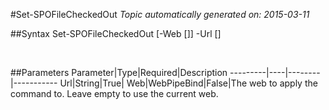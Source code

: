 #Set-SPOFileCheckedOut
*Topic automatically generated on: 2015-03-11*


##Syntax
    Set-SPOFileCheckedOut [-Web [<WebPipeBind>]] -Url [<String>]

&nbsp;

##Parameters
Parameter|Type|Required|Description
---------|----|--------|-----------
Url|String|True|
Web|WebPipeBind|False|The web to apply the command to. Leave empty to use the current web.
